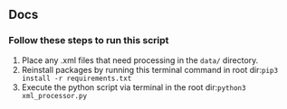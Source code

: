 ## Docs
### Follow these steps to run this script
1. Place any .xml files that need processing in the `data/` directory.
2. Reinstall packages by running this terminal command in root dir:`pip3 install -r requirements.txt`
3. Execute the python script via terminal in the root dir:`python3 xml_processor.py`